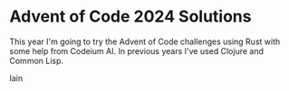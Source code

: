# Advent of Code 2024 Solutions

This year I'm going to try the Advent of Code challenges using Rust with some help from Codeium AI. In previous years I've used Clojure and Common Lisp.

Iain
